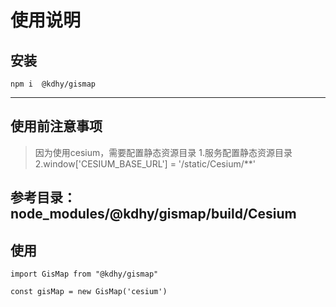 # 使用说明

## 安装
```
npm i  @kdhy/gismap
```
--------

## 使用前注意事项
> 因为使用cesium，需要配置静态资源目录
1.服务配置静态资源目录 
2.window['CESIUM_BASE_URL'] = '/static/Cesium/**'

参考目录： **node_modules/@kdhy/gismap/build/Cesium**
--------

## 使用
```
import GisMap from "@kdhy/gismap"

const gisMap = new GisMap('cesium')
```
